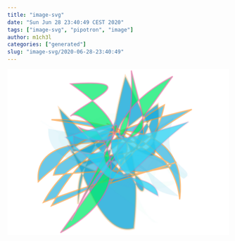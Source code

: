 ```yaml
---
title: "image-svg"
date: "Sun Jun 28 23:40:49 CEST 2020"
tags: ["image-svg", "pipotron", "image"]
author: m1ch3l
categories: ["generated"]
slug: "image-svg/2020-06-28-23:40:49"
---
```


![](image.svg)
